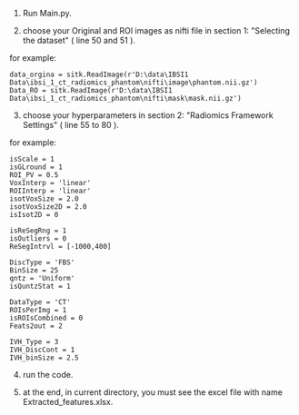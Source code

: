 
1) Run Main.py.

2) choose your Original and ROI images as nifti file in section 1: "Selecting the dataset" ( line 50 and 51 ).

for example:

    data_orgina = sitk.ReadImage(r'D:\data\IBSI1 Data\ibsi_1_ct_radiomics_phantom\nifti\image\phantom.nii.gz')
    Data_RO = sitk.ReadImage(r'D:\data\IBSI1 Data\ibsi_1_ct_radiomics_phantom\nifti\mask\mask.nii.gz')

3) choose your hyperparameters in section 2: "Radiomics Framework Settings" ( line 55 to 80 ).

for example:

    isScale = 1
    isGLround = 1
    ROI_PV = 0.5
    VoxInterp = 'linear'
    ROIInterp = 'linear'
    isotVoxSize = 2.0
    isotVoxSize2D = 2.0
    isIsot2D = 0

    isReSegRng = 1
    isOutliers = 0
    ReSegIntrvl = [-1000,400]

    DiscType = 'FBS'
    BinSize = 25
    qntz = 'Uniform'
    isQuntzStat = 1

    DataType = 'CT'
    ROIsPerImg = 1
    isROIsCombined = 0
    Feats2out = 2

    IVH_Type = 3
    IVH_DiscCont = 1
    IVH_binSize = 2.5

4) run the code.

5) at the end, in current directory, you must see the excel file with name Extracted_features.xlsx.
